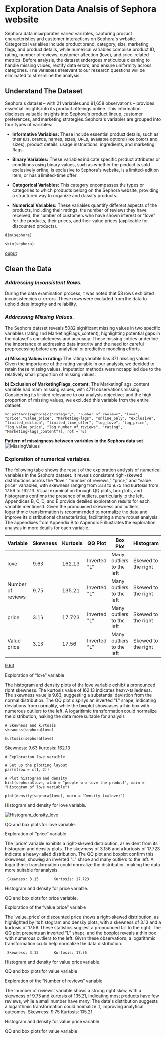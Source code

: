 # Exploration Data Analsis of Sephora website

Sephora data incorporates varied variables, capturing product characteristics and customer interactions on Sephora's website. Categorical variables include product brand, category, size, marketing flags, and product details, while numerical variables comprise product ID, rating, number of reviews, customer affection (love), and price-related metrics. Before analysis, the dataset undergoes meticulous cleaning to handle missing values, rectify data errors, and ensure uniformity across categories. The variables irrelevant to our research questions will be eliminated to streamline the analysis. 

## Understand The Dataset

Sephora's dataset – with 21 variables and 91,658 observations – provides essential insights into its product offerings online. This information discloses valuable insights into Sephora's product lineup, customer preferences, and marketing strategies. Sephora's variables are grouped into four types of variables:

-   **Informative Variables:** These include essential product details, such as their IDs, brands, names, sizes, URLs, available options (like colors and sizes), product details, usage instructions, ingredients, and marketing flags. 

-   **Binary Variables:** These variables indicate specific product attributes or conditions using binary values, such as whether the product is sold exclusively online, is exclusive to Sephora's website, is a limited-edition item, or has a limited-time offer

-   **Categorical Variables:** This category encompasses the types or categories to which products belong on the Sephora website, providing a structured way to organize and classify products.

-   **Numerical Variables:** These variables quantify different aspects of the products, including their ratings, the number of reviews they have received, the number of customers who have shown interest or "love" for the products, their prices, and their value prices (applicable for discounted products).

```{r}
dim(sephora)

skim(sephora)
```
[ouput](https://github.com/eguzmanleano30/Exploration_Data_Analisis/blob/main/EDA/ExplorationData.png)

## Clean the Data 

### _Addressing Inconsistent Rows._  

During the data examination process, it was noted that 58 rows exhibited inconsistencies or errors. These rows were excluded from the data to uphold data integrity and reliability. 

### _Addressing Missing Values._ 

The Sephora dataset reveals 5082 significant missing values in two specific variables (rating and MarketingFlags_content), highlighting potential gaps in the dataset's completeness and accuracy. These missing entries underline the importance of addressing data integrity and the need for careful preprocessing before any analytical or predictive modeling efforts. 

**a)  Missing Values in rating:** The rating variable has 371 missing values. Given the importance of the rating variable in our analysis, we decided to retain these missing values. Imputation methods were not applied due to the relatively small proportion of missing values. 

**b)  Exclusion of MarketingFlags_content:** The MarketingFlags_content variable had many missing values, with 4711 observations missing. Considering its limited relevance to our analysis objectives and the high proportion of missing values, we excluded this variable from the entire dataset. 

```{r}
md.pattern(sephora[c("category", "number_of_reviews", "love", "price","value_price", "MarketingFlags", "online_only", "exclusive", "limited_edition", "limited_time_offer", "log_love", "log_price", "log_value_price", "log_number_of_reviews", "rating", "MarketingFlags_content")], rot = 45)
```

**Pattern of missingness between variables in the Sephora data set**
![MissingValues](https://github.com/eguzmanleano30/Exploration_Data_Analisis/assets/172155030/5a49fd44-792e-403f-bb60-360ed5804c0d)


### Exploration of numerical variables.  

The following table shows the result of the exploration analysis of numerical variables in the Sephora dataset. It reveals consistent right-skewed distributions across the “love,” “number of reviews,” “price,” and “value price” variables, with skewness ranging from 3.13 to 9.75 and kurtosis from 17.56 to 162.13. Visual examination through QQ plots, box plots, and histograms confirms the presence of outliers, particularly to the left. Appendices B, C, D, and E provide detailed exploration results for each variable mentioned. Given the pronounced skewness and outliers, logarithmic transformation is recommended to normalize the data and improve its distributional characteristics, facilitating a more robust analysis. The appendixes from Appendix B to Appendix E illustrates the exploration analysis in more details for each variable. 





| Variable          | Skewness | Kurtosis | QQ Plot      | Box Plot                  | Histogram           | Transfor. suggestion | 
| ----------------- | -------- | -------- | ------------ | ------------------------- | ------------------- | -------------------- |
| love              | 9.63     | 162.13   | Inverted "L” | Many outliers to the left | Skewed to the right | Logarithmic          | [love](EDA/PDF/exploration_love.pdf)
| Number of reviews | 9.75     | 135.21   | Inverted "L” | Many outliers to the left | Skewed to the right | Logarithmic          |
| price             | 3.16     | 17.723   | Inverted "L” | Many outliers to the left | Skewed to the right | Logarithmic          |
| Value price       | 3.13     | 17.56    | Inverted "L” | Many outliers to the left | Skewed to the right | Logarithmic          |



[9.63](Skewness:-9.63)


 
Exploration of “love” variable 

The histogram and density plots of the love variable exhibit a pronounced right skewness. The kurtosis value of 162.13 indicates heavy-tailedness. The skewness value is 9.63, suggesting a substantial deviation from the normal distribution. The QQ plot displays an inverted "L" shape, indicating deviations from normality, while the boxplot showcases a thin box with numerous outliers to the left. A logarithmic transformation could normalize the distribution, making the data more suitable for analysis. 

```{r}
# Skewness and kurtosis
skewness(sephora$love)

kurtosis(sephora$love)
```


Skewness: 9.63       Kurtosis: 162.13 

 ```{r}
# Exploration love varaible

# Set up the plotting layout
par(mfrow = c(1, 2))

# Plot histogram and density
hist(sephora$love, xlab = "people who love the product", main = "Histogram of love variable")

plot(density(sephora$love), main = "Density (x=love)")

```
Histogram and density for love variable. 

 ![Histogram_density_love](https://github.com/eguzmanleano30/Exploration_Data_Analisis/assets/172155030/7747b594-a7c4-4059-ac68-ed20cabeba1f)


 

 
QQ and box plots for love variable. 


 

 
Exploration of “price” variable 

The 'price' variable exhibits a right-skewed distribution, as evident from its histogram and density plots. The skewness of 3.156 and a kurtosis of 17.723 indicate a heavy-tailed distribution. The QQ plot and boxplot confirm this skewness, showing an inverted "L" shape and many outliers to the left. A logarithmic transformation could normalize the distribution, making the data more suitable for analysis. 

     Skewness: 3.15       Kurtosis: 17.723 

 
Histogram and density for price variable. 

 

  

 

 
QQ and box plots for price variable. 


 

 
Exploration of the “value price” variable 

The 'value_price' or discounted price shows a right-skewed distribution, as highlighted by its histogram and density plots, with a skewness of 3.13 and a kurtosis of 17.56. These statistics suggest a pronounced tail to the right. The QQ plot presents an inverted "L" shape, and the boxplot reveals a thin box with numerous outliers to the left. Given these observations, a logarithmic transformation could help normalize the data distribution. 

     Skewness: 3.13       Kurtosis: 17.56 

 
Histogram and density for value price variable. 

 

 

 

 

 
QQ and box plots for value variable 

 

 

 

 
Exploration of the “Number of reviews” variable 

The 'number of reviews' variable shows a strong right skew, with a skewness of 9.75 and kurtosis of 135.21, indicating most products have few reviews, while a small number have many. The data's distribution suggests a logarithmic transformation could normalize it, improving analytical outcomes. 
    Skewness: 9.75       Kurtosis: 135.21 

 
Histogram and density for value price variable 

 

 

 
QQ and box plots for value variable 

 

 

 












